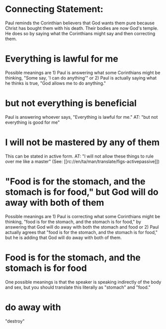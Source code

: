 # Connecting Statement:

Paul reminds the Corinthian believers that God wants them pure because Christ has bought them with his death. Their bodies are now God's temple. He does so by saying what the Corinthians might say and then correcting them.

# Everything is lawful for me

Possible meanings are 1) Paul is answering what some Corinthians might be thinking, "Some say, 'I can do anything'" or 2) Paul is actually saying what he thinks is true, "God allows me to do anything."

# but not everything is beneficial

Paul is answering whoever says, "Everything is lawful for me." AT: "but not everything is good for me"

# I will not be mastered by any of them

This can be stated in active form. AT: "I will not allow these things to rule over me like a master" (See: [[rc://en/ta/man/translate/figs-activepassive]])

# "Food is for the stomach, and the stomach is for food," but God will do away with both of them

Possible meanings are 1) Paul is correcting what some Corinthians might be thinking, "food is for the stomach, and the stomach is for food," by answering that God will do away with both the stomach and food or 2) Paul actually agrees that "food is for the stomach, and the stomach is for food," but he is adding that God will do away with both of them.

# Food is for the stomach, and the stomach is for food

One possible meanings is that the speaker is speaking indirectly of the body and sex, but you should translate this literally as "stomach" and "food."

# do away with

"destroy"